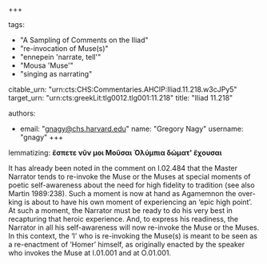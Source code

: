 +++

tags:
- "A Sampling of Comments on the Iliad"
- "re-invocation of Muse(s)"
- "ennepein &#39;narrate, tell&#39;"
- "Mousa &#39;Muse&#39;"
- "singing as narrating"

citable_urn: "urn:cts:CHS:Commentaries.AHCIP:Iliad.11.218.w3cJPy5"
target_urn: "urn:cts:greekLit:tlg0012.tlg001:11.218"
title: "Iliad 11.218"

authors:
- email: "gnagy@chs.harvard.edu"
  name: "Gregory Nagy"
  username: "gnagy"
+++

<p>lemmatizing: <strong>ἔσπετε νῦν μοι Μοῦσαι Ὀλύμπια δώματ&#x27; ἔχουσαι</strong></p><p>It has already been noted in the comment on I.02.484 that the Master Narrator tends to re-invoke the Muse or the Muses at special moments of poetic self-awareness about the need for high fidelity to tradition (see also Martin 1989:238). Such a moment is now at hand as Agamemnon the over-king is about to have his own moment of experiencing an ‘epic high point’. At such a moment, the Narrator must be ready to do his very best in recapturing that heroic experience. And, to express his readiness, the Narrator in all his self-awareness will now re-invoke the Muse or the Muses. In this context, the ‘I’ who is re-invoking the Muse(s) is meant to be seen as a re-enactment of ‘Homer’ himself, as originally enacted by the speaker who invokes the Muse at I.01.001 and at O.01.001.  </p>